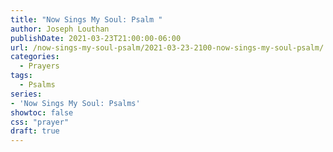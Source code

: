 ```yaml
---
title: "Now Sings My Soul: Psalm "
author: Joseph Louthan
publishDate: 2021-03-23T21:00:00-06:00
url: /now-sings-my-soul-psalm/2021-03-23-2100-now-sings-my-soul-psalm/
categories:
  - Prayers
tags:
  - Psalms
series:
- 'Now Sings My Soul: Psalms'
showtoc: false
css: "prayer"
draft: true
---
```

<div style="font-variant: small-caps;">

</div>

```text
```